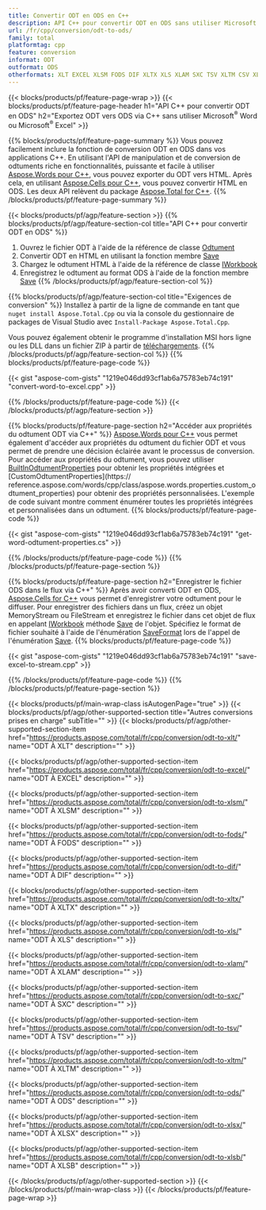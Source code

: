 ```yaml
---
title: Convertir ODT en ODS en C++
description: API C++ pour convertir ODT en ODS sans utiliser Microsoft Word ou Microsoft Excel
url: /fr/cpp/conversion/odt-to-ods/
family: total
platformtag: cpp
feature: conversion
informat: ODT
outformat: ODS
otherformats: XLT EXCEL XLSM FODS DIF XLTX XLS XLAM SXC TSV XLTM CSV XLSX XLSB
---
```

{{< blocks/products/pf/feature-page-wrap >}}
{{< blocks/products/pf/feature-page-header h1="API C++ pour convertir ODT en ODS" h2="Exportez ODT vers ODS via C++ sans utiliser Microsoft<sup>&reg;</sup> Word ou Microsoft<sup>&reg;</sup> Excel" >}}

{{% blocks/products/pf/feature-page-summary %}}
Vous pouvez facilement inclure la fonction de conversion ODT en ODS dans vos applications C++. En utilisant l'API de manipulation et de conversion de odtuments riche en fonctionnalités, puissante et facile à utiliser [Aspose.Words pour C++](https://products.aspose.com/words/cpp/), vous pouvez exporter du ODT vers HTML. Après cela, en utilisant [Aspose.Cells pour C++](https://products.aspose.com/cells/cpp/), vous pouvez convertir HTML en ODS. Les deux API relèvent du package [Aspose.Total for C++](https://products.aspose.com/total/cpp/). 
{{% /blocks/products/pf/feature-page-summary  %}}

{{< blocks/products/pf/agp/feature-section >}}
{{% blocks/products/pf/agp/feature-section-col title="API C++ pour convertir ODT en ODS" %}}
1. Ouvrez le fichier ODT à l'aide de la référence de classe [Odtument](https://reference.aspose.com/words/cpp/class/aspose.words.odtument)
2. Convertir ODT en HTML en utilisant la fonction membre [Save](https://reference.aspose.com/words/cpp/class/aspose.words.odtument#save_string_saveformat)
3. Chargez le odtument HTML à l'aide de la référence de classe [IWorkbook](https://reference.aspose.com/cells/cpp/class/aspose.cells.i_workbook)
4. Enregistrez le odtument au format ODS à l'aide de la fonction membre [Save](https://reference.aspose.com/cells/cpp/class/aspose.cells.i_workbook#a5dc7de23f7ceba76a05dc1d49f51502e)
{{% /blocks/products/pf/agp/feature-section-col %}}

{{% blocks/products/pf/agp/feature-section-col title="Exigences de conversion" %}}
Installez à partir de la ligne de commande en tant que ```nuget install Aspose.Total.Cpp``` ou via la console du gestionnaire de packages de Visual Studio avec ```Install-Package Aspose.Total.Cpp```.

Vous pouvez également obtenir le programme d'installation MSI hors ligne ou les DLL dans un fichier ZIP à partir de [téléchargements](https://downloads.aspose.com/total/cpp).
{{% /blocks/products/pf/agp/feature-section-col %}}
{{% blocks/products/pf/feature-page-code %}}

{{< gist "aspose-com-gists" "1219e046dd93cf1ab6a75783eb74c191" "convert-word-to-excel.cpp" >}}


{{% /blocks/products/pf/feature-page-code %}}
{{< /blocks/products/pf/agp/feature-section >}}

{{% blocks/products/pf/feature-page-section  h2="Accéder aux propriétés du odtument ODT via C++" %}}
[Aspose.Words pour C++](https://products.aspose.com/words/cpp/) vous permet également d'accéder aux propriétés du odtument du fichier ODT et vous permet de prendre une décision éclairée avant le processus de conversion. Pour accéder aux propriétés du odtument, vous pouvez utiliser [BuiltInOdtumentProperties](https://reference.aspose.com/words/cpp/class/aspose.words.properties.built_in_odtument_properties) pour obtenir les propriétés intégrées et [CustomOdtumentProperties](https:// reference.aspose.com/words/cpp/class/aspose.words.properties.custom_odtument_properties) pour obtenir des propriétés personnalisées. L'exemple de code suivant montre comment énumérer toutes les propriétés intégrées et personnalisées dans un odtument.
{{% blocks/products/pf/feature-page-code %}}

{{< gist "aspose-com-gists" "1219e046dd93cf1ab6a75783eb74c191" "get-word-odtument-properties.cs" >}}
{{% /blocks/products/pf/feature-page-code  %}}
{{% /blocks/products/pf/feature-page-section %}}

{{% blocks/products/pf/feature-page-section  h2="Enregistrer le fichier ODS dans le flux via C++" %}}
Après avoir converti ODT en ODS, [Aspose.Cells for C++](https://products.aspose.com/cells/cpp/) vous permet d'enregistrer votre odtument pour le diffuser. Pour enregistrer des fichiers dans un flux, créez un objet MemoryStream ou FileStream et enregistrez le fichier dans cet objet de flux en appelant [IWorkbook](https://reference.aspose.com/cells/cpp/class/aspose.cells.i_workbook) méthode [Save](https://reference.aspose.com/cells/cpp/class/aspose.cells.i_workbook#a77072cfb929787df9ad1f38b02f58349) de l'objet. Spécifiez le format de fichier souhaité à l'aide de l'énumération [SaveFormat](https://reference.aspose.com/cells/cpp/namespace/aspose.cells#a11cae527e4e68f1adcac8f47ea64481a) lors de l'appel de l'énumération [Save](https://reference.aspose.com/cells/cpp/class/aspose.cells.i_workbook#a77072cfb929787df9ad1f38b02f58349).
{{% blocks/products/pf/feature-page-code %}}

{{< gist "aspose-com-gists" "1219e046dd93cf1ab6a75783eb74c191" "save-excel-to-stream.cpp" >}}
{{% /blocks/products/pf/feature-page-code  %}}
{{% /blocks/products/pf/feature-page-section %}}

{{< blocks/products/pf/main-wrap-class isAutogenPage="true" >}}
{{< blocks/products/pf/agp/other-supported-section title="Autres conversions prises en charge" subTitle="" >}}
{{< blocks/products/pf/agp/other-supported-section-item href="https://products.aspose.com/total/fr/cpp/conversion/odt-to-xlt/" name="ODT À XLT" description="" >}}

{{< blocks/products/pf/agp/other-supported-section-item href="https://products.aspose.com/total/fr/cpp/conversion/odt-to-excel/" name="ODT À EXCEL" description="" >}}

{{< blocks/products/pf/agp/other-supported-section-item href="https://products.aspose.com/total/fr/cpp/conversion/odt-to-xlsm/" name="ODT À XLSM" description="" >}}

{{< blocks/products/pf/agp/other-supported-section-item href="https://products.aspose.com/total/fr/cpp/conversion/odt-to-fods/" name="ODT À FODS" description="" >}}

{{< blocks/products/pf/agp/other-supported-section-item href="https://products.aspose.com/total/fr/cpp/conversion/odt-to-dif/" name="ODT À DIF" description="" >}}

{{< blocks/products/pf/agp/other-supported-section-item href="https://products.aspose.com/total/fr/cpp/conversion/odt-to-xltx/" name="ODT À XLTX" description="" >}}

{{< blocks/products/pf/agp/other-supported-section-item href="https://products.aspose.com/total/fr/cpp/conversion/odt-to-xls/" name="ODT À XLS" description="" >}}

{{< blocks/products/pf/agp/other-supported-section-item href="https://products.aspose.com/total/fr/cpp/conversion/odt-to-xlam/" name="ODT À XLAM" description="" >}}

{{< blocks/products/pf/agp/other-supported-section-item href="https://products.aspose.com/total/fr/cpp/conversion/odt-to-sxc/" name="ODT À SXC" description="" >}}

{{< blocks/products/pf/agp/other-supported-section-item href="https://products.aspose.com/total/fr/cpp/conversion/odt-to-tsv/" name="ODT À TSV" description="" >}}

{{< blocks/products/pf/agp/other-supported-section-item href="https://products.aspose.com/total/fr/cpp/conversion/odt-to-xltm/" name="ODT À XLTM" description="" >}}

{{< blocks/products/pf/agp/other-supported-section-item href="https://products.aspose.com/total/fr/cpp/conversion/odt-to-ods/" name="ODT À ODS" description="" >}}

{{< blocks/products/pf/agp/other-supported-section-item href="https://products.aspose.com/total/fr/cpp/conversion/odt-to-xlsx/" name="ODT À XLSX" description="" >}}

{{< blocks/products/pf/agp/other-supported-section-item href="https://products.aspose.com/total/fr/cpp/conversion/odt-to-xlsb/" name="ODT À XLSB" description="" >}}


{{< /blocks/products/pf/agp/other-supported-section >}}
{{< /blocks/products/pf/main-wrap-class >}}
{{< /blocks/products/pf/feature-page-wrap >}}